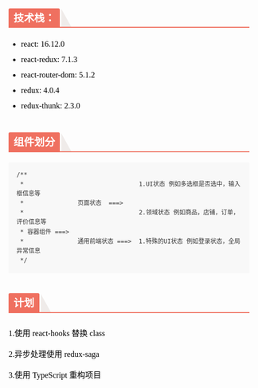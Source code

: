 <section id="nice" style="font-size: 16px; color: black; padding: 10px; line-height: 1.6; word-spacing: 0px; letter-spacing: 0px; word-break: break-word; word-wrap: break-word; text-align: left; font-family: Optima-Regular, Optima, PingFangSC-light, PingFangTC-light, 'PingFang SC', Cambria, Cochin, Georgia, Times, 'Times New Roman', serif;"><h2 style="margin-top: 40px; margin-bottom: 20px; font-weight: bold; color: black; border-bottom: 2px solid rgb(239, 112, 96); font-size: 1.3em;"><span style="display: inline-block; font-weight: bold; background: rgb(239, 112, 96); color: #ffffff; padding: 3px 10px 1px; border-top-right-radius: 3px; border-top-left-radius: 3px; margin-right: 3px;">技术栈：</span><span style="display: inline-block; vertical-align: bottom; border-bottom: 36px solid #efebe9; border-right: 20px solid transparent;"> </span></h2>
<ul style="margin-top: 8px; margin-bottom: 8px; padding-left: 25px; color: black; list-style-type: disc;">
<li><section style="margin-top: 5px; margin-bottom: 5px; line-height: 26px; text-align: left; color: rgb(1,1,1); font-weight: 500;">react: 16.12.0</section></li><li><section style="margin-top: 5px; margin-bottom: 5px; line-height: 26px; text-align: left; color: rgb(1,1,1); font-weight: 500;">react-redux: 7.1.3</section></li><li><section style="margin-top: 5px; margin-bottom: 5px; line-height: 26px; text-align: left; color: rgb(1,1,1); font-weight: 500;">react-router-dom: 5.1.2</section></li><li><section style="margin-top: 5px; margin-bottom: 5px; line-height: 26px; text-align: left; color: rgb(1,1,1); font-weight: 500;">redux: 4.0.4</section></li><li><section style="margin-top: 5px; margin-bottom: 5px; line-height: 26px; text-align: left; color: rgb(1,1,1); font-weight: 500;">redux-thunk: 2.3.0</section></li></ul>
<h2 style="margin-top: 40px; margin-bottom: 20px; font-weight: bold; color: black; border-bottom: 2px solid rgb(239, 112, 96); font-size: 1.3em;"><span style="display: inline-block; font-weight: bold; background: rgb(239, 112, 96); color: #ffffff; padding: 3px 10px 1px; border-top-right-radius: 3px; border-top-left-radius: 3px; margin-right: 3px;">组件划分</span><span style="display: inline-block; vertical-align: bottom; border-bottom: 36px solid #efebe9; border-right: 20px solid transparent;"> </span></h2>
<pre class="custom" style="margin-top: 10px; margin-bottom: 10px;"><code class="hljs" style="overflow-x: auto; padding: 16px; color: #333; background: #f8f8f8; font-family: Operator Mono, Consolas, Monaco, Menlo, monospace; border-radius: 0px; font-size: 12px; -webkit-overflow-scrolling: touch; display: -webkit-box !important;">/**
 *                                1.UI状态 例如多选框是否选中，输入框信息等
 *               页面状态  ===&gt;
 *                                2.领域状态 例如商品，店铺，订单，评价信息等
 * 容器组件 ===&gt;
 *               通用前端状态 ===&gt;  1.特殊的UI状态 例如登录状态，全局异常信息
 */
</code></pre>
<h2 style="margin-top: 40px; margin-bottom: 20px; font-weight: bold; color: black; border-bottom: 2px solid rgb(239, 112, 96); font-size: 1.3em;"><span style="display: inline-block; font-weight: bold; background: rgb(239, 112, 96); color: #ffffff; padding: 3px 10px 1px; border-top-right-radius: 3px; border-top-left-radius: 3px; margin-right: 3px;">计划</span><span style="display: inline-block; vertical-align: bottom; border-bottom: 36px solid #efebe9; border-right: 20px solid transparent;"> </span></h2>
<p style="font-size: 16px; padding-top: 8px; padding-bottom: 8px; margin: 0; line-height: 26px; color: black;">1.使用 react-hooks 替换 class</p>
<p style="font-size: 16px; padding-top: 8px; padding-bottom: 8px; margin: 0; line-height: 26px; color: black;">2.异步处理使用 redux-saga</p>
<p style="font-size: 16px; padding-top: 8px; padding-bottom: 8px; margin: 0; line-height: 26px; color: black;">3.使用 TypeScript 重构项目</p>
</section>
